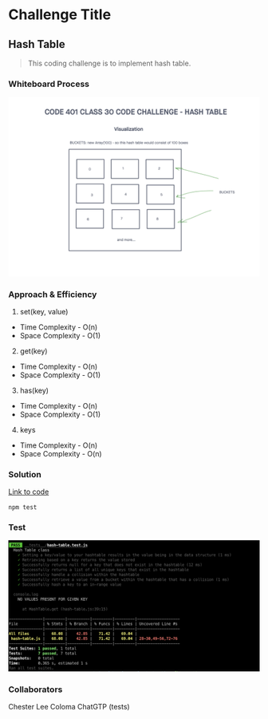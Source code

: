# Challenge Title
## Hash Table
> This coding challenge is to implement hash table.

### Whiteboard Process
![Hash Table](../images/hash-table.png)

### Approach & Efficiency
<!-- What approach did you take? Why? What is the Big O space/time for this approach? -->

1. set(key, value)
  * Time Complexity - O(n)
  * Space Complexity - O(1)
2. get(key)
  * Time Complexity - O(n)
  * Space Complexity - O(1)
3. has(key)
  * Time Complexity - O(n)
  * Space Complexity - O(1)
4. keys
  * Time Complexity - O(n)
  * Space Complexity - O(n)

### Solution
<!-- Show how to run your code, and examples of it in action -->
[Link to code](https://github.com/cleecoloma/data-structures-and-algorithms/tree/main/javascript/hash-table)

```text
npm test
```

### Test
![Hash Table](../images/hash-table-test.png)

### Collaborators
Chester Lee Coloma
ChatGTP (tests)
